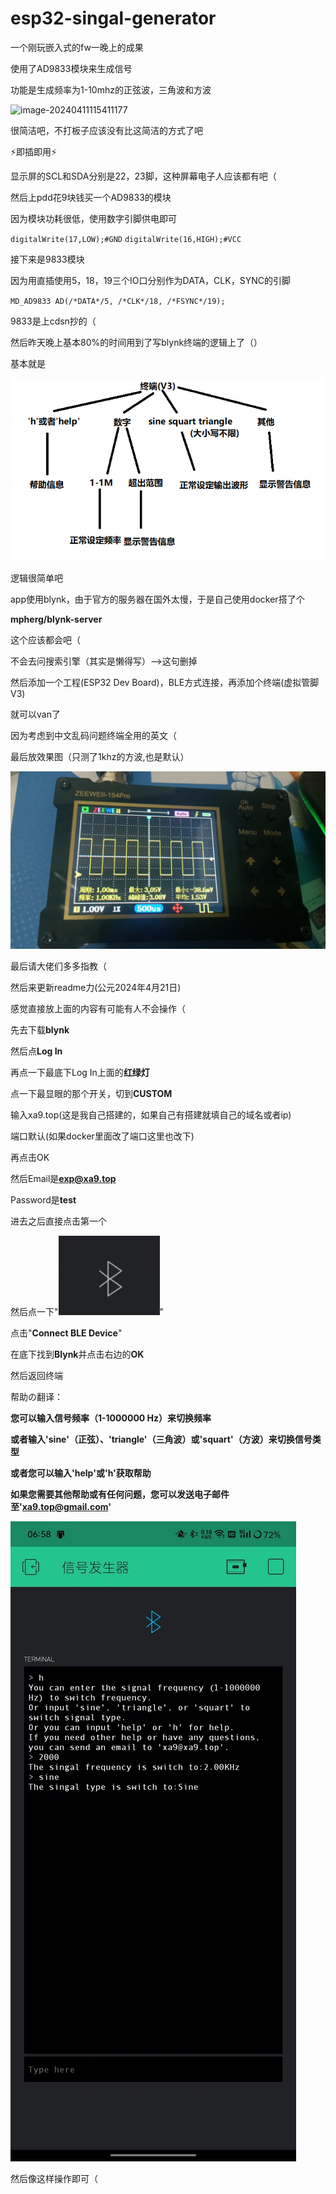 # esp32-singal-generator

一个刚玩嵌入式的fw一晚上的成果

使用了AD9833模块来生成信号

功能是生成频率为1-10mhz的正弦波，三角波和方波

![image-20240411115411177](https://github.com/xa9-top/esp32-singal-generator/raw/main/img/image-20240411114326410.png)

很简洁吧，不打板子应该没有比这简洁的方式了吧

⚡即插即用⚡

显示屏的SCL和SDA分别是22，23脚，这种屏幕电子人应该都有吧（

然后上pdd花9块钱买一个AD9833的模块

因为模块功耗很低，使用数字引脚供电即可

`digitalWrite(17,LOW);#GND`
`digitalWrite(16,HIGH);#VCC`

接下来是9833模块

因为用直插使用5，18，19三个IO口分别作为DATA，CLK，SYNC的引脚

`MD_AD9833 AD(/*DATA*/5, /*CLK*/18, /*FSYNC*/19);`

9833是上cdsn抄的（

然后昨天晚上基本80%的时间用到了写blynk终端的逻辑上了（）

基本就是

![image-20240411115411177](https://github.com/xa9-top/esp32-singal-generator/raw/main/img/image-20240411115411177.png)

逻辑很简单吧

app使用blynk，由于官方的服务器在国外太慢，于是自己使用docker搭了个

**mpherg/blynk-server**

这个应该都会吧（

不会去问搜索引擎（其实是懒得写）-->这句删掉

然后添加一个工程(ESP32 Dev Board)，BLE方式连接，再添加个终端(虚拟管脚V3)

就可以van了

因为考虑到中文乱码问题终端全用的英文（

最后放效果图（只测了1khz的方波,也是默认）

![image-20240411120623507](https://github.com/xa9-top/esp32-singal-generator/raw/main/img/image-20240411120623507.png)

最后请大佬们多多指教（

然后来更新readme力(公元2024年4月21日)

感觉直接放上面的内容有可能有人不会操作（

先去下载**blynk**

然后点**Log In**

再点一下最底下Log In上面的**红绿灯**

点一下最显眼的那个开关，切到**CUSTOM**

输入xa9.top(这是我自己搭建的，如果自己有搭建就填自己的域名或者ip)

端口默认(如果docker里面改了端口这里也改下)

再点击OK

然后Email是**exp@xa9.top**

Password是**test**

进去之后直接点击第一个

然后点一下"![image-20240421063627266](https://github.com/xa9-top/esp32-singal-generator/raw/main/img/image-20240421063627266.png)"

点击"**Connect BLE Device**"

在底下找到**Blynk**并点击右边的**OK**

然后返回终端

帮助の翻译：

**您可以输入信号频率（1-1000000 Hz）来切换频率**

**或者输入'sine'（正弦）、'triangle'（三角波）或'squart'（方波）来切换信号类型**

**或者您可以输入'help'或'h'获取帮助**

**如果您需要其他帮助或有任何问题，您可以发送电子邮件至'[xa9.top@gmail.com](mailto:xa9.top@gmail.com)'**

![image-20240421065846334](https://github.com/xa9-top/esp32-singal-generator/raw/main/img/image-20240421065846334.png)

然后像这样操作即可（

